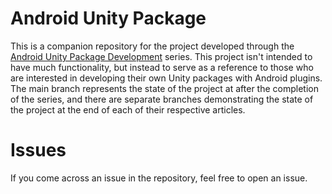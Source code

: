 # Android Unity Package
This is a companion repository for the project developed through the [Android Unity Package Development](https://danielgoodnow.com/series/android-unity-package-development) series. This project isn't intended to have much functionality, but instead to serve as a reference to those who are interested in developing their own Unity packages with Android plugins. The main branch represents the state of the project at after the completion of the series, and there are separate branches demonstrating the state of the project at the end of each of their respective articles. 

# Issues
If you come across an issue in the repository, feel free to open an issue.